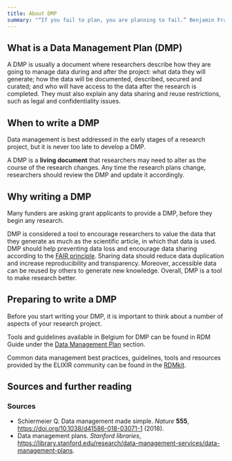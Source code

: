 ```yaml
---
title: About DMP
summary: "“If you fail to plan, you are planning to fail.” Benjamin Franklin."
---
```


## What is a Data Management Plan (DMP)
A DMP is usually a document where researchers describe how they are going to manage data during and after the project: what data they will generate; how the data will be documented, described, secured and curated; and who will have access to the data after the research is completed. They must also explain any data sharing and reuse restrictions, such as legal and confidentiality issues.

## When to write a DMP
Data management is best addressed in the early stages of a research project, but it is never too late to develop a DMP.

A DMP is a **living document** that researchers may need to alter as the course of the research changes. Any time the research plans change, researchers should review the DMP and update it accordingly.

## Why writing a DMP
Many funders are asking grant applicants to provide a DMP, before they begin any research.

DMP is considered a tool to encourage researchers to value the data that they generate as much as the scientific article, in which that data is used. DMP should help preventing data loss and encourage data sharing according to the [FAIR principle](https://www.ncbi.nlm.nih.gov/pmc/articles/PMC4792175/). Sharing data should reduce data duplication and increase reproducibility and transparency. Moreover, accessible data can be reused by others to generate new knowledge. Overall, DMP is a tool to make research better.

## Preparing to write a DMP
Before you start writing your DMP, it is important to think about a number of aspects of your research project.

Tools and guidelines available in Belgium for DMP can be found in RDM Guide under the [Data Management Plan](about_DMP) section.

Common data management best practices, guidelines, tools and resources provided by the ELIXIR community can be found in the [RDMkit](https://rdmkit.elixir-europe.org/index.html).

## Sources and further reading
### Sources
* Schiermeier Q. Data management made simple. *Nature* **555**, <https://doi.org/10.1038/d41586-018-03071-1> (2018).
* Data management plans. *Stanford libraries*, <https://library.stanford.edu/research/data-management-services/data-management-plans>.
